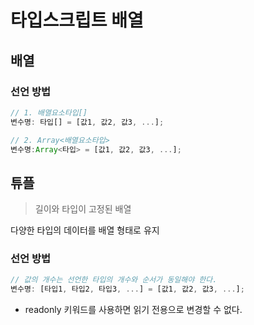 # 타입스크립트 배열

## 배열

### 선언 방법

```js
// 1. 배열요소타입[]
변수명: 타입[] = [값1, 값2, 값3, ...];

// 2. Array<배열요소타입>
변수명:Array<타입> = [값1, 값2, 값3, ...];
```

## 튜플

> 길이와 타입이 고정된 배열

다양한 타입의 데이터를 배열 형태로 유지

### 선언 방법

```js
// 값의 개수는 선언한 타입의 개수와 순서가 동일해야 한다.
변수명: [타입1, 타입2, 타입3, ...] = [값1, 값2, 값3, ...];
```

- readonly 키워드를 사용하면 읽기 전용으로 변경할 수 없다.
